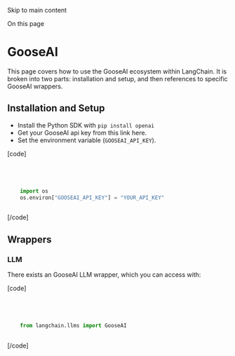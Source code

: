

Skip to main content

On this page

# GooseAI

This page covers how to use the GooseAI ecosystem within LangChain. It is broken into two parts: installation and setup, and then references to specific GooseAI wrappers.

## Installation and Setup​

  * Install the Python SDK with `pip install openai`
  * Get your GooseAI api key from this link here.
  * Set the environment variable (`GOOSEAI_API_KEY`).

[code]
```python




    import os  
    os.environ["GOOSEAI_API_KEY"] = "YOUR_API_KEY"  
    


```
[/code]


## Wrappers​

### LLM​

There exists an GooseAI LLM wrapper, which you can access with:

[code]
```python




    from langchain.llms import GooseAI  
    


```
[/code]


